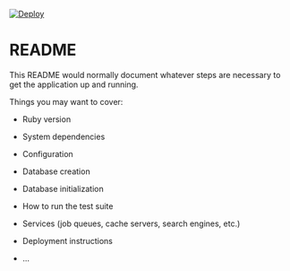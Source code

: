 [![Deploy](https://www.herokucdn.com/deploy/button.svg)](https://heroku.com/deploy?template=https://github.com/tildeio/helix-website/tree/rails)

# README

This README would normally document whatever steps are necessary to get the
application up and running.

Things you may want to cover:

* Ruby version

* System dependencies

* Configuration

* Database creation

* Database initialization

* How to run the test suite

* Services (job queues, cache servers, search engines, etc.)

* Deployment instructions

* ...
